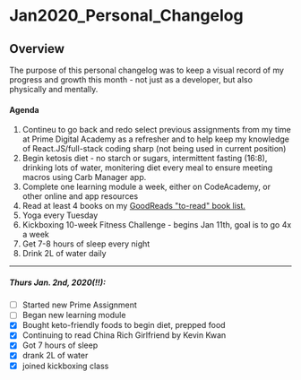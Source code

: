# Jan2020_Personal_Changelog

## Overview ##
The purpose of this personal changelog was to keep a visual record of my progress and growth this month - not just as a developer, but also physically and mentally.  


#### Agenda ####
1. Contineu to go back and redo select previous assignments from my time at Prime Digital Academy as a refresher and to help keep my knowledge of React.JS/full-stack coding sharp (not being used in current position)
2. Begin ketosis diet - no starch or sugars, intermittent fasting (16:8), drinking lots of water, monitering diet every meal to ensure meeting macros using Carb Manager app. 
3. Complete one learning module a week, either on CodeAcademy, or other online and app resources
4. Read at least 4 books on my [GoodReads "to-read" book list.](https://www.goodreads.com/review/list/6254630-susannah?shelf=to-read) 
5. Yoga every Tuesday
6. Kickboxing 10-week Fitness Challenge - begins Jan 11th, goal is to go 4x a week
6. Get 7-8 hours of sleep every night
7. Drink 2L of water daily 

***

##### Thurs Jan. 2nd, 2020(!!):
- [ ] Started new Prime Assignment
- [ ] Began new learning module
- [x] Bought keto-friendly foods to begin diet, prepped food
- [x] Continuing to read China Rich Girlfriend by Kevin Kwan
- [x] Got 7 hours of sleep
- [x] drank 2L of water
- [x] joined kickboxing class

#
